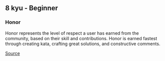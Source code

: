 ## 8 kyu - Beginner

### Honor

Honor represents the level of respect a user has earned from the community, based on their skill and contributions. Honor is earned fastest through creating kata, crafting great solutions, and constructive comments.

[Source](https://www.codewars.com/about)
